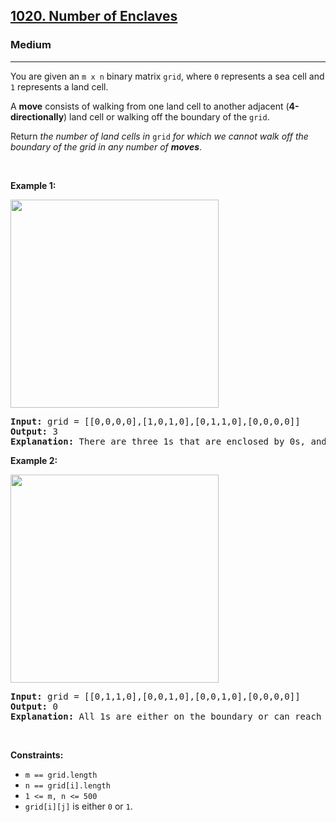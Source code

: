 <h2><a href="https://leetcode.com/problems/number-of-enclaves/">1020. Number of Enclaves</a></h2><h3>Medium</h3><hr><div style="user-select: auto;"><p style="user-select: auto;">You are given an <code style="user-select: auto;">m x n</code> binary matrix <code style="user-select: auto;">grid</code>, where <code style="user-select: auto;">0</code> represents a sea cell and <code style="user-select: auto;">1</code> represents a land cell.</p>

<p style="user-select: auto;">A <strong style="user-select: auto;">move</strong> consists of walking from one land cell to another adjacent (<strong style="user-select: auto;">4-directionally</strong>) land cell or walking off the boundary of the <code style="user-select: auto;">grid</code>.</p>

<p style="user-select: auto;">Return <em style="user-select: auto;">the number of land cells in</em> <code style="user-select: auto;">grid</code> <em style="user-select: auto;">for which we cannot walk off the boundary of the grid in any number of <strong style="user-select: auto;">moves</strong></em>.</p>

<p style="user-select: auto;">&nbsp;</p>
<p style="user-select: auto;"><strong style="user-select: auto;">Example 1:</strong></p>
<img alt="" src="https://assets.leetcode.com/uploads/2021/02/18/enclaves1.jpg" style="width: 333px; height: 333px; user-select: auto;">
<pre style="position: relative; user-select: auto;"><strong style="user-select: auto;">Input:</strong> grid = [[0,0,0,0],[1,0,1,0],[0,1,1,0],[0,0,0,0]]
<strong style="user-select: auto;">Output:</strong> 3
<strong style="user-select: auto;">Explanation:</strong> There are three 1s that are enclosed by 0s, and one 1 that is not enclosed because its on the boundary.
<div class="open_grepper_editor" title="Edit &amp; Save To Grepper" style="user-select: auto;"></div></pre>

<p style="user-select: auto;"><strong style="user-select: auto;">Example 2:</strong></p>
<img alt="" src="https://assets.leetcode.com/uploads/2021/02/18/enclaves2.jpg" style="width: 333px; height: 333px; user-select: auto;">
<pre style="position: relative; user-select: auto;"><strong style="user-select: auto;">Input:</strong> grid = [[0,1,1,0],[0,0,1,0],[0,0,1,0],[0,0,0,0]]
<strong style="user-select: auto;">Output:</strong> 0
<strong style="user-select: auto;">Explanation:</strong> All 1s are either on the boundary or can reach the boundary.
<div class="open_grepper_editor" title="Edit &amp; Save To Grepper" style="user-select: auto;"></div></pre>

<p style="user-select: auto;">&nbsp;</p>
<p style="user-select: auto;"><strong style="user-select: auto;">Constraints:</strong></p>

<ul style="user-select: auto;">
	<li style="user-select: auto;"><code style="user-select: auto;">m == grid.length</code></li>
	<li style="user-select: auto;"><code style="user-select: auto;">n == grid[i].length</code></li>
	<li style="user-select: auto;"><code style="user-select: auto;">1 &lt;= m, n &lt;= 500</code></li>
	<li style="user-select: auto;"><code style="user-select: auto;">grid[i][j]</code> is either <code style="user-select: auto;">0</code> or <code style="user-select: auto;">1</code>.</li>
</ul>
</div>